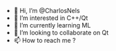 - 👋 Hi, I’m @CharlosNels
- 👀 I’m interested in C++/Qt
- 🌱 I’m currently learning ML
- 💞️ I’m looking to collaborate on Qt
- 📫 How to reach me ?

<!---
CharlosNels/CharlosNels is a ✨ special ✨ repository because its `README.md` (this file) appears on your GitHub profile.
You can click the Preview link to take a look at your changes.
--->
